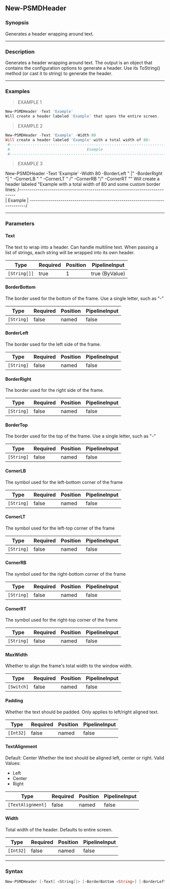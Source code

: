 New-PSMDHeader
--------------

### Synopsis
Generates a header wrapping around text.

---

### Description

Generates a header wrapping around text.
The output is an object that contains the configuration options to generate a header.
Use its ToString() method (or cast it to string) to generate the header.

---

### Examples
> EXAMPLE 1

```PowerShell
New-PSMDHeader -Text 'Example'
Will create a header labeled 'Example' that spans the entire screen.
```
> EXAMPLE 2

```PowerShell
New-PSMDHeader -Text 'Example' -Width 80
Will create a header labeled 'Example' with a total width of 80:
 #----------------------------------------------------------------------------#
 #                                  Example                                   #
 #----------------------------------------------------------------------------#
```
> EXAMPLE 3

New-PSMDHeader -Text 'Example' -Width 80 -BorderLeft " |" -BorderRight "| " -CornerLB " \" -CornerLT " /" -CornerRB "/" -CornerRT "\"
Will create a header labeled "Example with a total width of 80 and some custom border lines:
 /----------------------------------------------------------------------------\
 |                                  Example                                   |
 \----------------------------------------------------------------------------/

---

### Parameters
#### **Text**
The text to wrap into a header.
Can handle multiline text.
When passing a list of strings, each string will be wrapped into its own header.

|Type        |Required|Position|PipelineInput |
|------------|--------|--------|--------------|
|`[String[]]`|true    |1       |true (ByValue)|

#### **BorderBottom**
The border used for the bottom of the frame. Use a single letter, such as "-"

|Type      |Required|Position|PipelineInput|
|----------|--------|--------|-------------|
|`[String]`|false   |named   |false        |

#### **BorderLeft**
The border used for the left side of the frame.

|Type      |Required|Position|PipelineInput|
|----------|--------|--------|-------------|
|`[String]`|false   |named   |false        |

#### **BorderRight**
The border used for the right side of the frame.

|Type      |Required|Position|PipelineInput|
|----------|--------|--------|-------------|
|`[String]`|false   |named   |false        |

#### **BorderTop**
The border used for the top of the frame. Use a single letter, such as "-"

|Type      |Required|Position|PipelineInput|
|----------|--------|--------|-------------|
|`[String]`|false   |named   |false        |

#### **CornerLB**
The symbol used for the left-bottom corner of the frame

|Type      |Required|Position|PipelineInput|
|----------|--------|--------|-------------|
|`[String]`|false   |named   |false        |

#### **CornerLT**
The symbol used for the left-top corner of the frame

|Type      |Required|Position|PipelineInput|
|----------|--------|--------|-------------|
|`[String]`|false   |named   |false        |

#### **CornerRB**
The symbol used for the right-bottom corner of the frame

|Type      |Required|Position|PipelineInput|
|----------|--------|--------|-------------|
|`[String]`|false   |named   |false        |

#### **CornerRT**
The symbol used for the right-top corner of the frame

|Type      |Required|Position|PipelineInput|
|----------|--------|--------|-------------|
|`[String]`|false   |named   |false        |

#### **MaxWidth**
Whether to align the frame's total width to the window width.

|Type      |Required|Position|PipelineInput|
|----------|--------|--------|-------------|
|`[Switch]`|false   |named   |false        |

#### **Padding**
Whether the text should be padded.
Only applies to left/right aligned text.

|Type     |Required|Position|PipelineInput|
|---------|--------|--------|-------------|
|`[Int32]`|false   |named   |false        |

#### **TextAlignment**
Default: Center
Whether the text should be aligned left, center or right.
Valid Values:

* Left
* Center
* Right

|Type             |Required|Position|PipelineInput|
|-----------------|--------|--------|-------------|
|`[TextAlignment]`|false   |named   |false        |

#### **Width**
Total width of the header.
Defaults to entire screen.

|Type     |Required|Position|PipelineInput|
|---------|--------|--------|-------------|
|`[Int32]`|false   |named   |false        |

---

### Syntax
```PowerShell
New-PSMDHeader [-Text] <String[]> [-BorderBottom <String>] [-BorderLeft <String>] [-BorderRight <String>] [-BorderTop <String>] [-CornerLB <String>] [-CornerLT <String>] [-CornerRB <String>] [-CornerRT <String>] [-MaxWidth] [-Padding <Int32>] [-TextAlignment {Left | Center | Right}] [-Width <Int32>] [<CommonParameters>]
```
